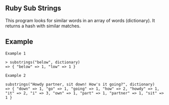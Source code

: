 ## Ruby Sub Strings

This program looks for similar words in an array of words (dictionary). It returns a hash with similar matches. 

## Example
```
Example 1

> substrings("below", dictionary)
=> { "below" => 1, "low" => 1 }
```
```
Example 2

substrings("Howdy partner, sit down! How's it going?", dictionary)
=> { "down" => 1, "go" => 1, "going" => 1, "how" => 2, "howdy" => 1, "it" => 2, "i" => 3, "own" => 1, "part" => 1, "partner" => 1, "sit" => 1 }
```